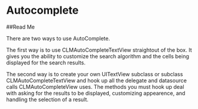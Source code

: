 Autocomplete
============

##Read Me


There are two ways to use AutoComplete.

The first way is to use CLMAutoCompleteTextView straightout of the box. It gives you the ability to customize the search algorithm and the cells being displayed for the search results.

The second way is to create your own UITextView subclass or subclass CLMAutoCompleteTextView and hook up all the delegate and datasource calls CLMAutoCompleteView uses. The methods you must hook up deal with asking for the results to be displayed, customizing appearence, and handling the selection of a result. 
